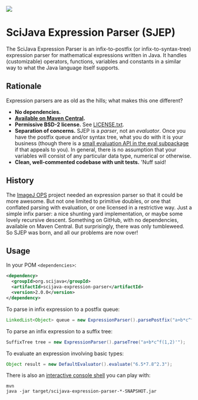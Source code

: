 ![](http://jenkins.imagej.net/job/SciJava-expression-parser/lastBuild/badge/icon)

# SciJava Expression Parser (SJEP)

The SciJava Expression Parser is an infix-to-postfix (or infix-to-syntax-tree)
expression parser for mathematical expressions written in Java. It handles
(customizable) operators, functions, variables and constants in a similar way
to what the Java language itself supports.

## Rationale

Expression parsers are as old as the hills; what makes this one different?

* __No dependencies.__
* __[Available on Maven Central](http://search.maven.org/#search%7Cga%7C1%7Cg%3A%22org.scijava%22%20AND%20a%3A%22scijava-expression-parser%22).__
* __Permissive BSD-2 license.__ See [LICENSE.txt](LICENSE.txt).
* __Separation of concerns.__ SJEP is a _parser_, not an _evaluator_. Once you
  have the postfix queue and/or syntax tree, what you do with it is your
  business (though there is a [small evaluation API in the eval
  subpackage](src/main/java/org/scijava/sjep/eval) if that appeals to you).
  In general, there is no assumption that your variables will consist of any
  particular data type, numerical or otherwise.
* __Clean, well-commented codebase with unit tests.__ 'Nuff said!

## History

The [ImageJ OPS](https://github.com/imagej/imagej-ops) project needed an
expression parser so that it could be more awesome. But not one limited to
primitive doubles, or one that conflated parsing with evaluation, or one
licensed in a restrictive way. Just a simple infix parser: a nice shunting yard
implementation, or maybe some lovely recursive descent. Something on GitHub,
with no dependencies, available on Maven Central. But surprisingly, there was
only tumbleweed. So SJEP was born, and all our problems are now over!

## Usage

In your POM `<dependencies>`:
```xml
<dependency>
  <groupId>org.scijava</groupId>
  <artifactId>scijava-expression-parser</artifactId>
  <version>2.0.0</version>
</dependency>
```
To parse in infix expression to a postfix queue:
```java
LinkedList<Object> queue = new ExpressionParser().parsePostfix("a+b*c^f(1,2)'");
```
To parse an infix expression to a suffix tree:
```java
SuffixTree tree = new ExpressionParser().parseTree("a+b*c^f(1,2)'");
```
To evaluate an expression involving basic types:
```java
Object result = new DefaultEvaluator().evaluate("6.5*7.8^2.3");
```

There is also an [interactive console
shell](src/main/java/org/scijava/sjep/Main.java) you can play with:

```shell
mvn
java -jar target/scijava-expression-parser-*-SNAPSHOT.jar
```
